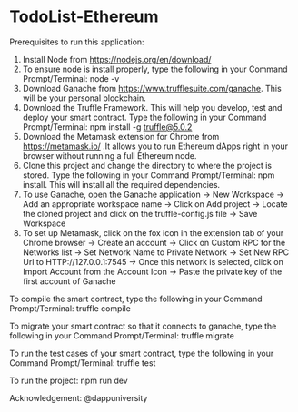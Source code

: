 # TodoList-Ethereum
Prerequisites to run this application:
1. Install Node from https://nodejs.org/en/download/
2. To ensure node is install properly, type the following in your Command Prompt/Terminal: node -v 
3. Download Ganache from https://www.trufflesuite.com/ganache. This will be your personal blockchain.
4. Download the Truffle Framework. This will help you develop, test and deploy your smart contract. Type the following in your Command Prompt/Terminal: npm install -g truffle@5.0.2
5. Download the Metamask extension for Chrome from https://metamask.io/ .It allows you to run Ethereum dApps right in your browser without running a full Ethereum node.
6. Clone this project and change the directory to where the project is stored. Type the following in your Command Prompt/Terminal: npm install. This will install all the required dependencies.
7. To use Ganache, open the Ganache application -> New Workspace -> Add an appropriate workspace name -> Click on Add project -> Locate the cloned project and click on the truffle-config.js file -> Save Workspace
8. To set up Metamask, click on the fox icon in the extension tab of your Chrome browser -> Create an account -> Click on Custom RPC for the Networks list -> Set Network Name to Private Network -> Set New RPC Url to HTTP://127.0.0.1:7545 -> Once this network is selected, click on Import Account from the Account Icon -> Paste the private key of the first account of Ganache

To compile the smart contract, type the following in your Command Prompt/Terminal:  truffle compile

To migrate your smart contract so that it connects to ganache, type the following in your Command Prompt/Terminal: truffle migrate

To run the test cases of your smart contract, type the following in your Command Prompt/Terminal: truffle test

To run the project: npm run dev

Acknowledgement: @dappuniversity
